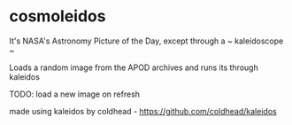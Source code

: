 # cosmoleidos
It's NASA's Astronomy Picture of the Day, except through a ~ kaleidoscope ~

Loads a random image from the APOD archives and runs its through kaleidos

TODO: load a new image on refresh

made using kaleidos by coldhead - https://github.com/coldhead/kaleidos